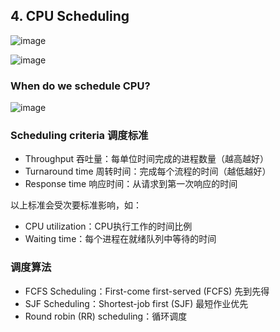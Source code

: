 ## 4. CPU Scheduling

![image](https://user-images.githubusercontent.com/7018329/135996916-e363d301-6581-450f-899b-5abad0aa0307.png)

![image](https://user-images.githubusercontent.com/7018329/135997214-58022025-982b-4231-89f5-34c6ff3dd986.png)

### When do we schedule CPU?

![image](https://user-images.githubusercontent.com/7018329/136181224-8091b9a9-b694-4e5e-b648-151a9c7966c6.png)

### Scheduling criteria 调度标准

* Throughput 吞吐量：每单位时间完成的进程数量（越高越好）
* Turnaround time 周转时间：完成每个流程的时间（越低越好）
* Response time 响应时间：从请求到第一次响应的时间

以上标准会受次要标准影响，如：
* CPU utilization：CPU执行工作的时间比例
* Waiting time：每个进程在就绪队列中等待的时间

### 调度算法

* FCFS Scheduling：First-come first-served (FCFS) 先到先得
* SJF Scheduling：Shortest-job first (SJF) 最短作业优先
* Round robin (RR) scheduling：循环调度


